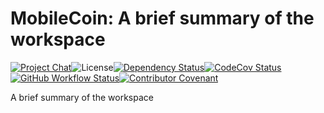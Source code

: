 <!-- markdownlint-disable -->
# MobileCoin: A brief summary of the workspace
<!-- markdownlint-enable -->

[![Project Chat][chat-image]][chat-link]<!--
-->![License][license-image]<!--
-->[![Dependency Status][deps-image]][deps-link]<!--
-->[![CodeCov Status][codecov-image]][codecov-link]<!--
-->[![GitHub Workflow Status][gha-image]][gha-link]<!--
-->[![Contributor Covenant][conduct-image]][conduct-link]

A brief summary of the workspace

[chat-image]: https://img.shields.io/discord/844353360348971068?style=flat-square
[chat-link]: https://mobilecoin.chat
[license-image]: https://img.shields.io/crates/l/mc-crate-name?style=flat-square
[deps-image]: https://deps.rs/repo/github/mobilecoinfoundation/repository/status.svg?style=flat-square
[deps-link]: https://deps.rs/repo/github/mobilecoinfoundation/repository
[codecov-image]: https://img.shields.io/codecov/c/github/mobilecoinfoundation/repository/develop?style=flat-square
[codecov-link]: https://codecov.io/gh/mobilecoinfoundation/repository
[gha-image]: https://img.shields.io/github/workflow/status/mobilecoinfoundation/repository/ci.yaml?branch=main&style=flat-square
[gha-link]: https://github.com/mobilecoinfoundation/repository/actions/workflows/ci.yaml?query=branch%3Amain
[conduct-link]: CODE_OF_CONDUCT.md
[conduct-image]: https://img.shields.io/badge/Contributor%20Covenant-2.1-4baaaa.svg?style=flat-square
